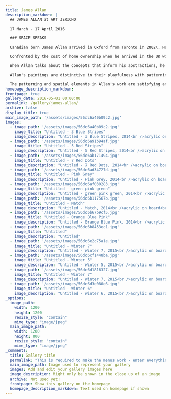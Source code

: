```yaml
---
title: James Allan
description_markdown: |
  ## JAMES ALLAN at ART JERICHO

  17 March - 17 April 2016

  ### SPACE SPEAKS

  Canadian born James Allan arrived in Oxford from Toronto in 2002\. He studied Fine Art at Ontario College of Art 1982-85, and has supported his practice for over thirty years in various forms: as film lighting technician, industrial electrician, digital technician and for the past 14 years, Head of Imaging Services at the Bodleian Library. His working environment and experience are infused into his compositions.

  Confronted by the cost of home ownership when he arrived in the UK with a young family, he was intrigued to learn that he could have an allotment 25 by 10 metres for just £12 a year. He has worked an allotment at Cripley Meadows, Jericho faithfully since those early days.

  When Allan talks about the concepts that inform his abstractions, he speaks specifically about space in different forms: geographic space and displacement as an immigrant to the UK himself, and parents who emigrated independently of each other to Canada from Scotland; space in memory and time; private versus public space; musical space and cadence.

  Allan's paintings are distinctive in their playfulness with patterning, space and colour. A myriad of artistic references from American artists of the early eighties such as Peter Halley, Dan Flavin, Brice Marden and others spring to mind. After years of working with monochrome, Allan has discovered colour and there is a sense of fresh and unexpected delight in his palette.

  The patterning and spatial elements in Allan's work are satisfying and entice us to explore and unravel his compositions.  Allan paints from his studio at home to a backcloth of sublime modulations of Bach. Large windows pan out over a quilt of gardens that are defined by walls, fences, garden sheds and the shadows that they cast. Echoes of these shapes. patterns and juxtapositions are as evident in his compositions as are electrical and digital elements, musical references and the patterning that characterises allotments. Essentially Allan's paintings are liberated.
homepage_description_markdown: 
frontpage: true
gallery_date: 2016-05-01 00:00:00
permalink: /gallery/james-allan/
archive: false
display_title: true
main_image_path: '/assets/images/56dc6a40b09c2.jpg'
images:
  - image_path: '/assets/images/56dc6a40b09c2.jpg'
    image_title: "Untitled - 3 Blue Stripes"
    image_description: "Untitled - 3 Blue Stripes, 2014<br />acrylic on board<br />75 x 60 cm"
  - image_path: '/assets/images/56dc6a91b94af.jpg'
    image_title: "Untitled - 5 Red Stripes"
    image_description: "Untitled - 5 Red Stripes, 2014<br />acrylic on board<br />75 x 60 cm"
  - image_path: '/assets/images/56dc6ab171494.jpg'
    image_title: "Untitled - 7 Red Dots"
    image_description: "Untitled - 7 Red Dots, 2014<br />acrylic on board<br />75 x 60 cm"
  - image_path: '/assets/images/56dc6ad34727d.jpg'
    image_title: "Untitled - Pink Grey"
    image_description: "Untitled - Pink Grey, 2014<br />acrylic on board<br />75 x 60 cm"
  - image_path: '/assets/images/56dc6af030283.jpg'
    image_title: "Untitled - green pink green"
    image_description: "Untitled - green pink green, 2014<br />acrylic on board<br />75 x 60 cm"
  - image_path: '/assets/images/56dc6b117567b.jpg'
    image_title: "Untitled - Match"
    image_description: "Untitled - Match, 2014<br />acrylic on board<br />75 x 60 cm"
  - image_path: '/assets/images/56dc6b67b9cf5.jpg'
    image_title: "Untitled - 0range Blue Pink"
    image_description: "Untitled - 0range Blue Pink, 2014<br />acrylic on board<br />75 x 60 cm"
  - image_path: '/assets/images/56dc6b8453ec1.jpg'
    image_title: "Untitled"
    image_description: "Untitled"
  - image_path: '/assets/images/56dc6e2c75a1e.jpg'
    image_title: "Untitled - Winter 7"
    image_description: "Untitled - Winter 7, 2015<br />acrylic on board<br />60 x 45 cm"
  - image_path: '/assets/images/56dc6cf1448ba.jpg'
    image_title: "Untitled - Winter 5"
    image_description: "Untitled - Winter 5, 2015<br />acrylic on board<br />60 x 45 cm"
  - image_path: '/assets/images/56dc6d1816327.jpg'
    image_title: "Untitled - Winter 7"
    image_description: "Untitled - Winter 7, 2015<br />acrylic on board<br />60 x 45 cm"
  - image_path: '/assets/images/56dc6d3e080e6.jpg'
    image_title: "Untitled - Winter 6"
    image_description: "Untitled - Winter 6, 2015<br />acrylic on board<br />60 x 45 cm"
_options:
  image_path:
    width: 1200
    height: 1200
    resize_style: "contain"
    mime_type: "image/jpeg"
  main_image_path:
    width: 1200
    height: 800
    resize_style: "contain"
    mime_type: "image/jpeg"
_comments:
  title: Gallery title
  permalink: "This is required to make the menus work - enter everything in lower case, no digits, no spaces in this format /gallery/my-new-gallery/"
  main_image_path: Image used to represent your gallery
  images: Add and edit your gallery images here
  image_description: Might only be shown in the close up of an image
  archive: Not used yet!
  frontpage: Show this gallery on the homepage
  homepage_description_markdown: Text used on homepage if shown
---
```

